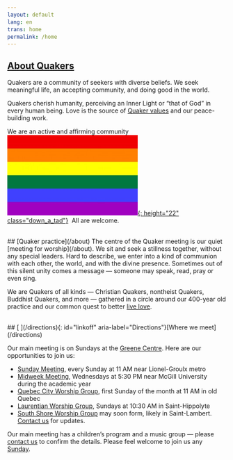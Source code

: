```yaml
---
layout: default
lang: en
trans: home
permalink: /home
---
```

## [About Quakers](/intro)

Quakers are a community of seekers with diverse beliefs. We seek meaningful life, an accepting community, and doing good in the world. 

Quakers cherish humanity, perceiving an Inner Light or “that of God” in every human being. Love is the source of [Quaker values](/testimonies) and our peace-building work.

We are an active and affirming community &nbsp;[![Rainbow flag](/assets/images/Rainbow-Flag.jpg){: height="22" class="down_a_tad"}](/intro) &nbsp;All are welcome.

<br>
## [Quaker practice](/about)
The centre of the Quaker meeting is our quiet [meeting for worship](/about). We sit and seek a stillness together, without any special leaders. Hard to describe, we enter into a kind of communion with each other, the world, and with the divine presence. Sometimes out of this silent unity comes a message — someone may speak, read, pray or even sing.

We are Quakers of all kinds — Christian Quakers, nontheist Quakers, Buddhist Quakers, and more — gathered in a circle around our 400-year old practice and our common quest to better [live love](/intro).

<br>
## [<i class="fas fa-map-marker-alt fa-fw color-1-dark-text"></i> ](/directions){: id="linkoff" aria-label="Directions"}[Where we meet](/directions)

Our main meeting is on Sundays at the [Greene Centre](/directions). Here are our opportunities to join us: 
* [Sunday Meeting](/directions), every Sunday at 11 AM near Lionel-Groulx metro
* [Midweek Meeting](/midweek), Wednesdays at 5:30 PM near McGill University during the academic year
* [Quebec City Worship Group](/quebec), first Sunday of the month at 11 AM in old Quebec
* [Laurentian Worship Group](/laurentians), Sundays at 10:30 AM in Saint-Hippolyte
* [South Shore Worship Group](/south_shore) may soon form, likely in Saint-Lambert. [Contact us](/contact) for updates.

Our main meeting has a children’s program and a music group — please [contact us](/contact) to confirm the details. Please feel welcome to join us any [Sunday](/directions).
